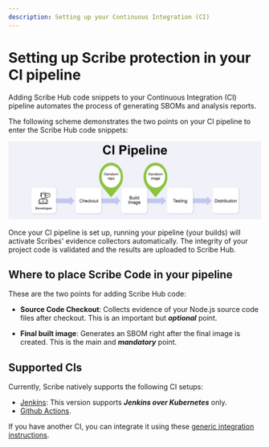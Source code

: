 ```yaml
---
description: Setting up your Continuous Integration (CI)
---
```



# Setting up Scribe protection in your CI pipeline

Adding Scribe Hub code snippets to your Continuous Integration (CI) pipeline automates the process of generating SBOMs and analysis reports.

The following scheme demonstrates the two points on your CI pipeline to enter the Scribe Hub code snippets:

![Two points on a generic pipeline to enter scribe code snippets](../../static/img/ci/ci_diagram.jpg "Two points on a generic pipeline to enter scribe code snippets")


Once your CI pipeline is set up, running your pipeline (your builds) will activate Scribes' evidence collectors automatically. The integrity of your project code is validated and the results are uploaded to Scribe Hub.

## Where to place Scribe Code in your pipeline 
These are the two points for adding Scribe Hub code:
* **Source Code Checkout**: Collects evidence of your Node.js source code files after checkout. This is an important but ___optional___ point.

* **Final built image**: Generates an SBOM right after the final image is created. This is the main and ___mandatory___ point.

## Supported CIs

Currently, Scribe natively supports the following CI setups:
*  [Jenkins](../docs/ci-integration/jenkins "Jenkins over Kubernetes"): This version supports ***Jenkins over Kubernetes*** only. 
* [Github Actions](../docs/ci-integration/github-actions "GitHub actions").

If you have another CI, you can integrate it using these [generic integration instructions](../docs/ci-integration/general "generic integration instructions").  

<!--- Are these images needed? they need to be resized 


[![Jenkins](../../static/img/ci/jenkins.png "integrating with Jenkins over Kubernetes")](./docosaurus-scribe/docs/ci-integration/jenkins )




[![GitHub](../../static/img/ci/github.png "integrating with GitHub actions")](./docosaurus-scribe/docs/ci-integration/github-actions )

-->

